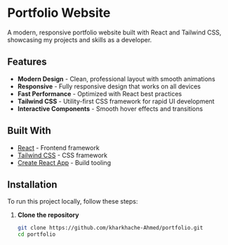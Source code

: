 # Portfolio Website

A modern, responsive portfolio website built with React and Tailwind CSS, showcasing my projects and skills as a developer.

## Features

- **Modern Design** - Clean, professional layout with smooth animations
- **Responsive** - Fully responsive design that works on all devices
- **Fast Performance** - Optimized with React best practices
- **Tailwind CSS** - Utility-first CSS framework for rapid UI development
- **Interactive Components** - Smooth hover effects and transitions

## Built With

- [React](https://reactjs.org/) - Frontend framework
- [Tailwind CSS](https://tailwindcss.com/) - CSS framework
- [Create React App](https://create-react-app.dev/) - Build tooling

## Installation

To run this project locally, follow these steps:

1. **Clone the repository**
   ```bash
   git clone https://github.com/kharkhache-Ahmed/portfolio.git
   cd portfolio
   ```
